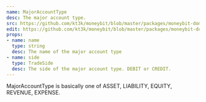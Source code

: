 ```yaml
---
name: MajorAccountType
desc: The major account type.
src: https://github.com/kt3k/moneybit/blob/master/packages/moneybit-domain/major-account-type.js
edit: https://github.com/kt3k/moneybit/blob/master/packages/moneybit-domain/major-account-type.md
props:
- name: name
  type: string
  desc: The name of the major account type
- name: side
  type: TradeSide
  desc: The side of the major account type. DEBIT or CREDIT.
---
```


MajorAccountType is basically one of ASSET, LIABILITY, EQUITY, REVENUE, EXPENSE.
